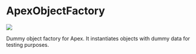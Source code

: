 # ApexObjectFactory

![](https://travis-ci.org/joanbarros/ApexObjectFactory.svg)

Dummy object factory for Apex. It instantiates objects with dummy data for testing purposes.
